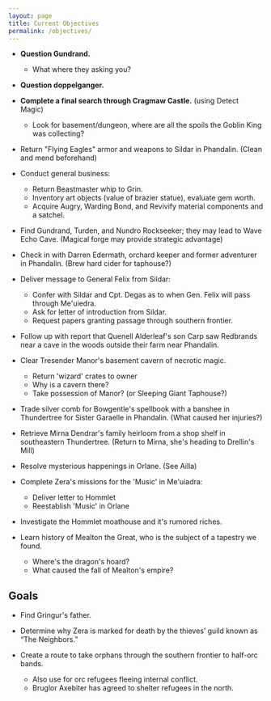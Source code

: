 ```yaml
---
layout: page
title: Current Objectives
permalink: /objectives/
---
```

- **Question Gundrand.**
  - What where they asking you?

- **Question doppelganger.**

- **Complete a final search through Cragmaw Castle.** (using Detect Magic)
  - Look for basement/dungeon, where are all the spoils the Goblin King was collecting?

- Return "Flying Eagles" armor and weapons to Sildar in Phandalin. (Clean and mend beforehand)

- Conduct general business:
  - Return Beastmaster whip to Grin.
  - Inventory art objects (value of brazier statue), evaluate gem worth.
  - Acquire Augry, Warding Bond, and Revivify material components and a satchel.

- Find Gundrand, Turden, and Nundro Rockseeker; they may lead to Wave Echo Cave. (Magical forge may provide strategic advantage)

- Check in with Darren Edermath, orchard keeper and former adventurer in Phandalin. (Brew hard cider for taphouse?)

- Deliver message to General Felix from Sildar:
  - Confer with Sildar and Cpt. Degas as to when Gen. Felix will pass through Me'uiedra.
  - Ask for letter of introduction from Sildar.
  - Request papers granting passage through southern frontier.

- Follow up with report that Quenell Alderleaf's son Carp saw Redbrands near a cave in the woods outside their farm near Phandalin.

- Clear Tresender Manor's basement cavern of necrotic magic.
  - Return 'wizard' crates to owner
  - Why is a cavern there?
  - Take possession of Manor? (or Sleeping Giant Taphouse?)

- Trade silver comb for Bowgentle's spellbook with a banshee in Thundertree for Sister Garaelle in Phandalin. (What caused her injuries?)

- Retrieve Mirna Dendrar's family heirloom from a shop shelf in southeastern Thundertree. (Return to Mirna, she's heading to Drellin's Mill)

- Resolve mysterious happenings in Orlane. (See Ailla)

- Complete Zera's missions for the 'Music' in Me'uiadra:
  - Deliver letter to Hommlet
  - Reestablish 'Music' in Orlane

- Investigate the Hommlet moathouse and it's rumored riches.

- Learn history of Mealton the Great, who is the subject of a tapestry we found.
  - Where's the dragon's hoard?
  - What caused the fall of Mealton's empire?


## Goals

- Find Gringur's father.

- Determine why Zera is marked for death by the thieves’ guild known as “The Neighbors.”

- Create a route to take orphans through the southern frontier to half-orc bands.
  - Also use for orc refugees fleeing internal conflict.
  - Bruglor Axebiter has agreed to shelter refugees in the north.
